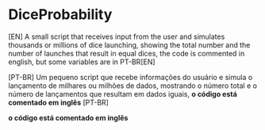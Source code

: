 # DiceProbability
[EN] A small script that receives input from the user and simulates thousands or millions of dice launching, showing the total number and the number of launches that result in equal dices, the code is commented in english, but some variables are in PT-BR[EN] 

[PT-BR] Um pequeno script que recebe informações do usuário e simula o lançamento de milhares ou milhões de dados, mostrando o número total e o número de lançamentos que resultam em dados iguais, **o código está comentado em inglês** [PT-BR]


**o código está comentado em inglês**
